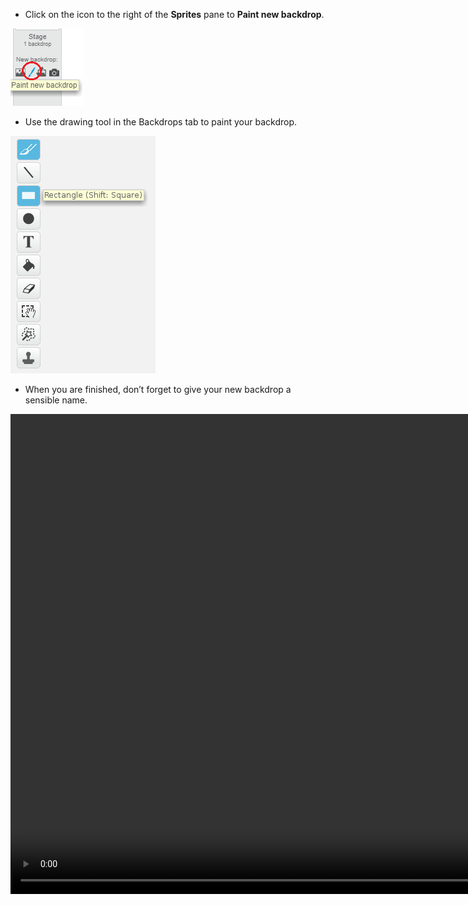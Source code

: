 + Click on the icon to the right of the **Sprites** pane to **Paint new backdrop**.

![paint new backdrop](images/paint_backdrop_icon.png)

+ Use the drawing tool in the Backdrops tab to paint your backdrop.

![drawing tools](images/paint_tools.png)

+ When you are finished, don’t forget to give your new backdrop a sensible name.

<video width="1024" height="768" controls>
<source src="images/scratch_paint_new_backdrop.webm" type="video/webm">
If your browser does not support WebM video, try FireFox or Chrome.
</video>
